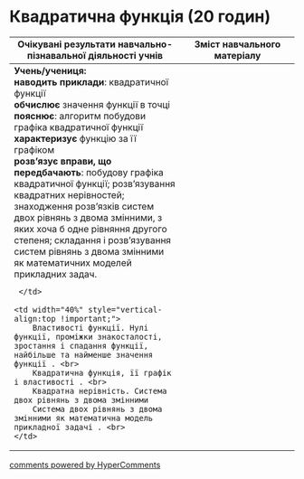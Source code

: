<div id="hypercomments_widget" class="js-hypercomments-widget invisible"></div>

# Квадратична функція (20 годин)

<table>
  <tr>
    <td width="60%" align="center"><b>Очікувані результати навчально-пізнавальної діяльності учнів</b>
    </td>
    <td width="40%" align="center"><b>Зміст навчального матеріалу</b>
    </td>
  </tr>
  <tbody>
    <tr>
      <td width="60%" style="vertical-align:top !important;">
       <b>Учень/учениця:</b> <br>
       <b>наводить приклади</b>: квадратичної функції <br>
       <b>обчислює</b> значення функції в точці <br>
       <b>пояснює</b>: алгоритм побудови графіка квадратичної функції <br>
       <b>характеризує</b> функцію за її графіком <br>
       <b>розв’язує вправи, що передбачають</b>: побудову графіка квадратичної функції; розв’язування квадратних нерівностей; знаходження розв’язків систем двох рівнянь з двома змінними, з яких хоча б одне рівняння другого степеня; складання і розв’язування систем рівнянь з двома змінними як математичних моделей прикладних задач.

     </td>

	<td width="40%" style="vertical-align:top !important;">
		Властивості функції. Нулі функції, проміжки знакосталості, зростання і спадання функції, найбільше та найменше значення функції . <br>
		Квадратична функція, її графік і властивості . <br>
		Квадратна нерівність. Система двох рівнянь з двома змінними
		Система двох рівнянь з двома змінними як математична модель прикладної задачі . <br>
	</td>
  </tr>
</tbody>
</table>

<div class="js-hypercomments-container">
<a href="http://hypercomments.com" class="hc-link" title="comments widget">comments powered by HyperComments</a>
</div>